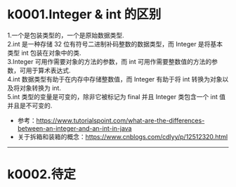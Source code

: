 # k0001.Integer & int 的区别
1.一个是包装类型的，一个是原始数据类型.<br>
2.int 是一种存储 32 位有符号二进制补码整数的数据类型，而 Integer 是将基本类型 int 包装在对象中的类.<br>
3.Integer 可用作需要对象的方法的参数，而 int 可用作需要整数值的方法的参数，可用于算术表达式.<br>
4.int 数据类型有助于在内存中存储整数值，而 Integer 有助于将 int 转换为对象以及将对象转换为 int.<br>
5.int 类型的变量是可变的，除非它被标记为 final 并且 Integer 类包含一个 int 值并且是不可变的.<br>

- 参考：https://www.tutorialspoint.com/what-are-the-differences-between-an-integer-and-an-int-in-java <br>
- 关于拆箱和装箱的概念：https://www.cnblogs.com/cdlyy/p/12512320.html

---

# k0002.待定

